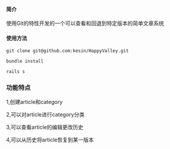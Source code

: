 #### 简介

使用Git的特性开发的一个可以查看和回退到特定版本的简单文章系统

#### 使用方法

`git clone git@github.com:kesin/HappyValley.git`

`bundle install`

`rails s`

### 功能特点

1,创建article和category

2,可以对article进行category分类

3,可以查看article的编辑更改历史

4,可以从历史将article恢复到某一版本

